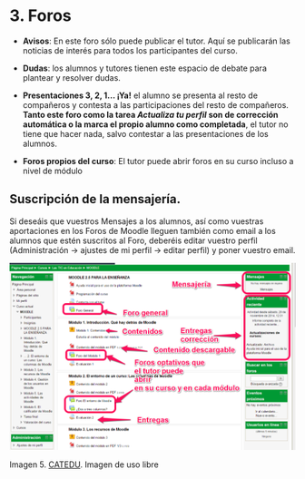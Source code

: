 
# 3. Foros

* **Avisos**: En este foro sólo puede publicar el tutor. Aquí se publicarán las noticias de interés para todos los participantes del curso.

* **Dudas**: los alumnos y tutores tienen este espacio de debate para plantear y resolver dudas.

* **Presentaciones 3, 2, 1... ¡Ya!** el alumno se presenta al resto de compañeros y contesta a las participaciones del resto de compañeros. **Tanto este foro como la tarea ***Actualiza tu perfil*** son de corrección automática o la marca el propio alumno como completada**, el tutor no tiene que hacer nada, salvo contestar a las presentaciones de los alumnos.

* **Foros propios del curso**: El tutor puede abrir foros en su curso incluso a nivel de módulo

## Suscripción de la mensajería.

Si deseáis que vuestros Mensajes a los alumnos, así como vuestras aportaciones en los Foros de Moodle lleguen también como email a los alumnos que estén suscritos al Foro, deberéis editar vuestro perfil (Administración -> ajustes de mi perfil -> editar perfil) y poner vuestro email.

![](img/image00.png)

Imagen 5. [CATEDU](http://www.catedu.es/webcatedu/). Imagen de uso libre